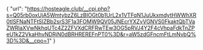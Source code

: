 {
  "url": "https://hosteagle.club/__cpi.php?s=Q05rb0oxUjA5WmtybzZ6LzBIOGt0b1UrL2x1VTFqN1JuUkxmdytHWWhXR0tlSFNaNTFtSlZBb2srS3F1a3FOMW9QV05JNEcrYXZyVGNVS0FkaktQbTVaZWRlaXVwNkhqUTc4Z2ZFVXdCRFRwTEw3OG5pRVJ4Y2F4cVhpaFdkTnZPeU1kZ2VkaHhvNDRjN0dBRHREREFnPT0%3D&r=aW5zdGFncmFtLmNvbQ%3D%3D&__cpo=1"
}
